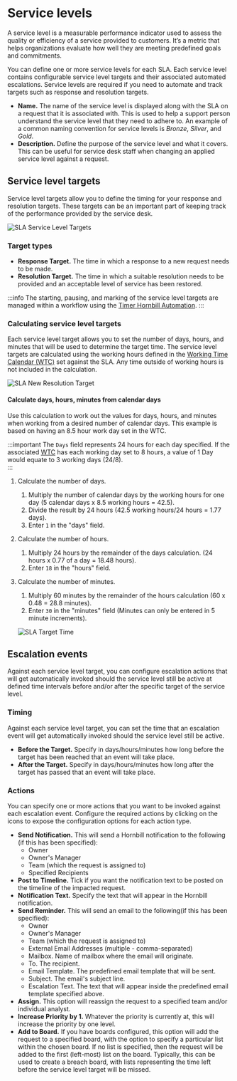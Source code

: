# Service levels
A service level is a measurable performance indicator used to assess the quality or efficiency of a service provided to customers. It’s a metric that helps organizations evaluate how well they are meeting predefined goals and commitments.

You can define one or more service levels for each SLA. Each service level contains configurable service level targets and their associated automated escalations. Service levels are required if you need to automate and track targets such as response and resolution targets.

* **Name.** The name of the service level is displayed along with the SLA on a request that it is associated with. This is used to help a support person understand the service level that they need to adhere to. An example of a common naming convention for service levels is *Bronze*, *Silver*, and *Gold*.
* **Description.** Define the purpose of the service level and what it covers. This can be useful for service desk staff when changing an applied service level against a request.

## Service level targets
Service level targets allow you to define the timing for your response and resolution targets. These targets can be an important part of keeping track of the performance provided by the service desk.

![SLA Service Level Targets](/_books/servicemanager-user-guide/images/sla-service-level-targets.png)

### Target types
* **Response Target.** The time in which a response to a new request needs to be made. 
* **Resolution Target.** The time in which a suitable resolution needs to be provided and an acceptable level of service has been restored.

:::info
The starting, pausing, and marking of the service level targets are managed within a workflow using the [Timer Hornbill Automation](/servicemanager-config/customize/workflows/timer-automation).
:::

### Calculating service level targets
Each service level target allows you to set the number of days, hours, and minutes that will be used to determine the target time.  The service level targets are calculated using the working hours defined in the [Working Time Calendar (WTC)](/servicemanager-user-guide/service-portfolio/service-level-agreements/overview#details) set against the SLA. Any time outside of working hours is not included in the calculation. 

![SLA New Resolution Target](/_books/servicemanager-user-guide/images/sla-new-resolution-target.png)

#### Calculate days, hours, minutes from calendar days
Use this calculation to work out the values for days, hours, and minutes when working from a desired number of calendar days. This example is based on having an 8.5 hour work day set in the WTC.

:::important
The `Days` field represents 24 hours for each day specified. If the associated [WTC](/esp-config/customize/working-time-calendars) has each working day set to 8 hours, a value of 1 Day would equate to 3 working days (24/8).   
:::

1. Calculate the number of days.
    1. Multiply the number of calendar days by the working hours for one day (5 calendar days x 8.5 working hours = 42.5).
    1. Divide the result by 24 hours (42.5 working hours/24 hours = 1.77 days).
    1. Enter `1` in the "days" field.
1. Calculate the number of hours.
    1. Multiply 24 hours by the remainder of the days calculation. (24 hours x 0.77 of a day = 18.48 hours).
    1. Enter `18` in the "hours" field.
1. Calculate the number of minutes.
    1. Multiply 60 minutes by the remainder of the hours calculation (60 x 0.48 = 28.8 minutes).
    1. Enter `30` in the "minutes" field (Minutes can only be entered in 5 minute increments).

    ![SLA Target Time](/_books/servicemanager-user-guide/images/sla-target-time.png)

## Escalation events
Against each service level target, you can configure escalation actions that will get automatically invoked should the service level still be active at defined time intervals before and/or after the specific target of the service level.

### Timing
Against each service level target, you can set the time that an escalation event will get automatically invoked should the service level still be active.
* **Before the Target.** Specify in days/hours/minutes how long before the target has been reached that an event will take place.
* **After the Target.** Specify in days/hours/minutes how long after the target has passed that an event will take place.

### Actions
You can specify one or more actions that you want to be invoked against each escalation event. Configure the required actions by clicking on the icons to expose the configuration options for each action type.

* **Send Notification.** This will send a Hornbill notification to the following (if this has been specified):
    * Owner
    * Owner's Manager
    * Team (which the request is assigned to)
    * Specified Recipients
* **Post to Timeline.** Tick if you want the notification text to be posted on the timeline of the impacted request.
* **Notification Text.** Specify the text that will appear in the Hornbill notification.
* **Send Reminder.** This will send an email to the following(if this has been specified):
    * Owner
    * Owner's Manager
    * Team (which the request is assigned to)
    * External Email Addresses (multiple - comma-separated)
    * Mailbox. Name of mailbox where the email will originate.
    * To. The recipient.
    * Email Template. The predefined email template that will be sent.
    * Subject. The email's subject line.
    * Escalation Text. The text that will appear inside the predefined email template specified above.
* **Assign.** This option will reassign the request to a specified team and/or individual analyst.
* **Increase Priority by 1.** Whatever the priority is currently at, this will increase the priority by one level.
* **Add to Board.** If you have boards configured, this option will add the request to a specified board, with the option to specify a particular list within the chosen board. If no list is specified, then the request will be added to the first (left-most) list on the board. Typically, this can be used to create a breach board, with lists representing the time left before the service level target will be missed.

<!-- https://wiki.hornbill.com/index.php?title=Escalation_Actions -->